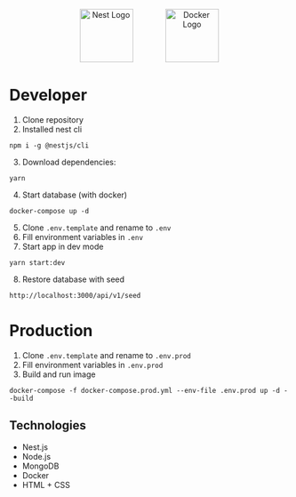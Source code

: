 <p align="center">
  <img src="https://nestjs.com/img/logo-small.svg" style='width:6rem' alt="Nest Logo" />
  &emsp;
  &emsp;
  &emsp;
  <img src="https://external-content.duckduckgo.com/iu/?u=http%3A%2F%2Flogos-download.com%2Fwp-content%2Fuploads%2F2016%2F09%2FDocker_logo.png&f=1&nofb=1&ipt=4162a311f9a5972d32f162533f73cc421d6c4f716446448d9cff4fc70cba9fbf&ipo=images" style='width:6rem' alt="Docker Logo" />
</p>

# Developer

1. Clone repository
2. Installed nest cli

```
npm i -g @nestjs/cli
```

3. Download dependencies:

```
yarn
```

4. Start database (with docker)

```
docker-compose up -d
```

5. Clone `.env.template` and rename to `.env`
6. Fill environment variables in `.env`
7. Start app in dev mode

```
yarn start:dev
```

8. Restore database with seed

```
http://localhost:3000/api/v1/seed
```

# Production

1. Clone `.env.template` and rename to `.env.prod`
2. Fill environment variables in `.env.prod`
3. Build and run image

```
docker-compose -f docker-compose.prod.yml --env-file .env.prod up -d --build
```

## Technologies
- Nest.js
- Node.js
- MongoDB
- Docker
- HTML + CSS